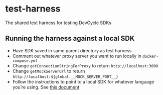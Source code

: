 # test-harness
The shared test harness for testing DevCycle SDKs

## Running the harness against a local SDK
- Have SDK saved in same parent directory as test harness
- Comment out whatever proxy server you want to run locally in `docker-compose.yml`
- Change `getConnectionStringForProxy` to return `http://localhost:3000`
- Change `getMockServerUrl` to return `http://localhost:${global.__MOCK_SERVER_PORT__}`
- Follow the instructions to point to a local SDK for whatever language you’re using. See [this document](https://www.notion.so/taplytics/How-to-run-example-apps-against-local-SDKs-for-testing-18da8452603246968f8550cc808b8f30)
